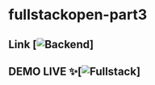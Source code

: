 # fullstackopen-part3

## Link [![Backend](https://sleepy-lake-84219.herokuapp.com/api/persons)]

## DEMO LIVE ✨[![Fullstack](https://sleepy-lake-84219.herokuapp.com)]
